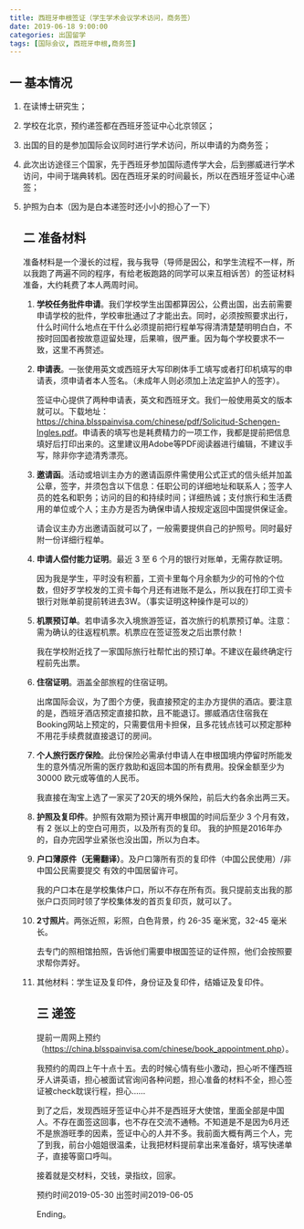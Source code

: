 ```yaml
---
title: 西班牙申根签证（学生学术会议学术访问，商务签）
date: 2019-06-18 9:00:00
categories: 出国留学
tags: [国际会议, 西班牙申根,商务签]
---
```


##    一 基本情况

1. 在读博士研究生；

2. 学校在北京，预约递签都在西班牙签证中心北京领区；

3. 出国的目的是参加国际会议同时进行学术访问，所以申请的为商务签；

4. 此次出访途径三个国家，先于西班牙参加国际遗传学大会，后到挪威进行学术访问，中间于瑞典转机。因在西班牙呆的时间最长，所以在西班牙签证中心递签；

5. 护照为白本（因为是白本递签时还小小的担心了一下）

   ##  二 准备材料

   准备材料是一个漫长的过程，我与我导（导师是因公，和学生流程不一样，所以我跑了两遍不同的程序，有给老板跑路的同学可以来互相诉苦）的签证材料准备，大约耗费了本人两周时间。

   1. **学校任务批件申请**。我们学校学生出国都算因公，公费出国，出去前需要申请学校的批件，学校审批通过了才能出去。同时，必须按照要求出行，什么时间什么地点在干什么必须提前把行程单写得清清楚楚明明白白，不按时回国者按故意逗留处理，后果嘛，很严重。因为每个学校要求不一致，这里不再赘述。

   2. **申请表**。一张使用英文或西班牙大写印刷体手工填写或者打印机填写的申请表，须申请者本人签名。（未成年人则必须加上法定监护人的签字）。

      签证中心提供了两种申请表，英文和西班牙文。我们一般使用英文的版本就可以。下载地址：<https://china.blsspainvisa.com/chinese/pdf/Solicitud-Schengen-Ingles.pdf>。申请表的填写也是耗费精力的一项工作，我都是提前把信息填好后打印出来的。这里建议用Adobe等PDF阅读器进行编辑，不建议手写，除非你字迹清秀漂亮。

   3. **邀请函**。活动或培训主办方的邀请函原件需使用公式正式的信头纸并加盖公章，签字，并须包含以下信息：任职公司的详细地址和联系人；签字人员的姓名和职务；访问的目的和持续时间；详细热诚；支付旅行和生活费用的单位或个人；主办方是否为确保申请人按规定返回中国提供保证金。

      请会议主办方出邀请函就可以了，一般需要提供自己的护照号。同时最好附一份详细行程单。

   4. **申请人偿付能力证明**。最近 3 至 6 个月的银行对账单，无需存款证明。

      因为我是学生，平时没有积蓄，工资卡里每个月余额为少的可怜的个位数，但好歹学校发的工资卡每个月还有进账不是么，所以我在打印工资卡银行对账单前提前转进去3W。（事实证明这种操作是可以的）

   5. **机票预订单**。若申请多次入境旅游签证，首次旅行的机票预订单。注意：需为确认的往返程机票。机票应在签证签发之后出票付款！

      我在学校附近找了一家国际旅行社帮忙出的预订单。不建议在最终确定行程前先出票。

   6. **住宿证明**。涵盖全部旅程的住宿证明。

      出席国际会议，为了图个方便，我直接预定的主办方提供的酒店。要注意的是，西班牙酒店预定直接扣款，且不能退订。挪威酒店住宿我在Booking网站上预定的，只需要信用卡担保，且多花钱点钱可以预定那种不用花手续费就直接退订的房间。

   7. **个人旅行医疗保险**。此份保险必需承付申请人在申根国境内停留时所能发生的意外情况所需的医疗救助和返回本国的所有费用。投保金额至少为 30000 欧元或等值的人民币。

      我直接在淘宝上选了一家买了20天的境外保险，前后大约各余出两三天。

   8. **护照及复印件**。护照有效期为预计离开申根国的时间后至少 3 个月有效，有 2 张以上的空白可用页，以及所有页的复印。
       我的护照是2016年办的，自办完因学业紧张也没出国，所以为白本。

   9. **户口薄原件（无需翻译）**。及户口簿所有页的复印件（中国公民使用）/非中国公民需要提交
      有效的中国居留许可。

      我的户口本在是学校集体户口，所以不存在所有页。我只提前支出我的那张户口页同时领了学校集体发的首页复印页，就可以了。

   10. **2寸照片**。两张近照，彩照，白色背景，约 26-35 毫米宽，32-45 毫米长。

       去专门的照相馆拍照，告诉他们需要申根国签证的证件照，他们会按照要求帮你弄好。

   11. 其他材料：学生证及复印件，身份证及复印件，结婚证及复印件。

       ## 三 递签

       提前一周网上预约（<https://china.blsspainvisa.com/chinese/book_appointment.php>）。

       我预约的周四上午十点十五。去的时候心情有些小激动，担心听不懂西班牙人讲英语，担心被面试官询问各种问题，担心准备的材料不全，担心签证被check耽误行程，担心……

       到了之后，发现西班牙签证中心并不是西班牙大使馆，里面全部是中国人。不存在面签这回事，也不存在交流不通畅。不知道是不是因为6月还不是旅游旺季的因素，签证中心的人并不多。我前面大概有两三个人，完了到我，前台小姐姐很温柔，让我把材料提前拿出来准备好，填写快递单子，直接等窗口呼叫。

       接着就是交材料，交钱，录指纹，回家。

       预约时间2019-05-30
       出签时间2019-06-05
	   
	   Ending。
